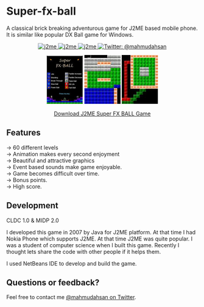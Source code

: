 # Super-fx-ball
A classical brick breaking adventurous game for J2ME based mobile phone. It is similar like popular DX Ball game for Windows. 

<p align="center">
    <a href="http://www.oracle.com/technetwork/java/embedded/javame/index.html">
        <img src="https://img.shields.io/badge/Java-J2ME-orange.svg" alt="j2me" />
    </a>
    <a href="https://docs.oracle.com/javame/config/cldc/ref-impl/cldc1.0/cldcapi.pdf">
        <img src="https://img.shields.io/badge/CLDC-1.0-yellowgreen.svg" alt="j2me" />
    </a>
    <a href="http://www.oracle.com/technetwork/java/whatsnew-138562.html">
        <img src="https://img.shields.io/badge/MIDP-2.0-red.svg" alt="j2me" />
    </a>
    <a href="https://twitter.com/mahmudahsan">
        <img src="https://img.shields.io/badge/contact%40-mahmudahsan-green.svg" alt="Twitter: @mahmudahsan" />
    </a>
</p>


<p align="center">
    <img src="game1.jpg" width="95" max-width="100%" alt="Super Fx Ball" />
    <img src="game2.jpg" width="95" max-width="100%" alt="Super Fx Ball" />
    <img src="game3.jpg" width="95" max-width="100%" alt="Super Fx Ball" />
</p>	

<p align="center">
<a href="dist/Super%20FX-BALL.jar">Download J2ME Super FX BALL Game</a>
</p>

## Features

-> 60 different levels <br />
-> Animation makes every second enjoyment<br />
-> Beautiful and attractive graphics<br />
-> Event based sounds make game enjoyable.<br />
-> Game becomes difficult over time.<br />
-> Bonus points.<br />
-> High score.<br />


## Development
CLDC 1.0 &amp; MIDP 2.0

I developed this game in 2007 by Java for J2ME platform. At that time I had Nokia Phone which supports J2ME. At that time J2ME was quite popular. I was a student of computer science when I built this game. Recently I thought lets share the code with other people if it helps them.

I used NetBeans IDE to develop and build the game.

## Questions or feedback?

Feel free to contact me [@mahmudahsan on Twitter](https://twitter.com/mahmudahsan).

